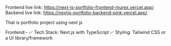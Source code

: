 Frontend live link: https://next-js-portfolio-frontend-murex.vercel.app/
Backend live link: https://nextjs-portfolio-backend-pink.vercel.app/

That is portfolio project using next js

Frontend:-
✅ Tech Stack: Next.js with TypeScript
✅ Styling: Tailwind CSS or a UI library/framework


